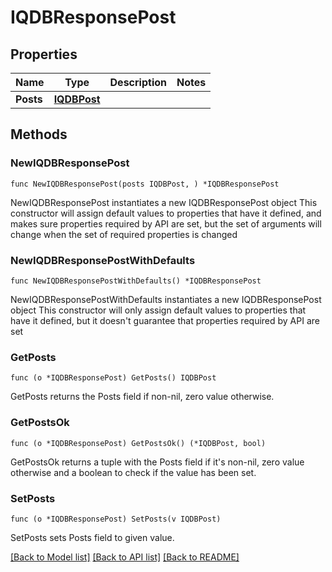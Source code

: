 # IQDBResponsePost

## Properties

Name | Type | Description | Notes
------------ | ------------- | ------------- | -------------
**Posts** | [**IQDBPost**](IQDBPost.md) |  | 

## Methods

### NewIQDBResponsePost

`func NewIQDBResponsePost(posts IQDBPost, ) *IQDBResponsePost`

NewIQDBResponsePost instantiates a new IQDBResponsePost object
This constructor will assign default values to properties that have it defined,
and makes sure properties required by API are set, but the set of arguments
will change when the set of required properties is changed

### NewIQDBResponsePostWithDefaults

`func NewIQDBResponsePostWithDefaults() *IQDBResponsePost`

NewIQDBResponsePostWithDefaults instantiates a new IQDBResponsePost object
This constructor will only assign default values to properties that have it defined,
but it doesn't guarantee that properties required by API are set

### GetPosts

`func (o *IQDBResponsePost) GetPosts() IQDBPost`

GetPosts returns the Posts field if non-nil, zero value otherwise.

### GetPostsOk

`func (o *IQDBResponsePost) GetPostsOk() (*IQDBPost, bool)`

GetPostsOk returns a tuple with the Posts field if it's non-nil, zero value otherwise
and a boolean to check if the value has been set.

### SetPosts

`func (o *IQDBResponsePost) SetPosts(v IQDBPost)`

SetPosts sets Posts field to given value.



[[Back to Model list]](../README.md#documentation-for-models) [[Back to API list]](../README.md#documentation-for-api-endpoints) [[Back to README]](../README.md)


